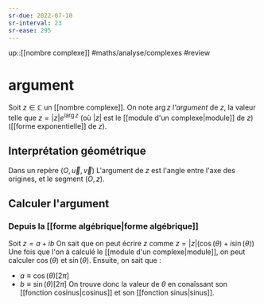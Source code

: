 ```yaml
---
sr-due: 2022-07-10
sr-interval: 23
sr-ease: 295
---
```

up::[[nombre complexe]]
#maths/analyse/complexes #review 
# argument
Soit $z\in\mathbb C$ un [[nombre complexe]].
On note $\arg z$ _l'argument_ de $z$, la valeur telle que $z = |z|e^{i\arg z}$ (où $|z|$ est le [[module d'un complexe|module]] de $z$) ([[forme exponentielle]] de $z$).

## Interprétation géométrique
Dans un repère $(O, \vec{u}, \vec{v})$ L'argument de $z$ est l'angle entre l'axe des origines, et le segment $(O,z)$.

## Calculer l'argument
### Depuis la [[forme algébrique|forme algébrique]]
Soit $z = a+ib$
On sait que on peut écrire $z$ comme $z = |z|(\cos(\theta)+i\sin(\theta))$
Une fois que l'on à calculé le [[module d'un complexe|module]], on peut calculer $\cos(\theta)$ et $\sin(\theta)$.
Ensuite, on sait que :
 - $a \equiv \cos(\theta) [2\pi]$
 - $b\equiv\sin(\theta)[2\pi]$
On trouve donc la valeur de $\theta$ en conaîssant son [[fonction cosinus|cosinus]] et son [[fonction sinus|sinus]].

